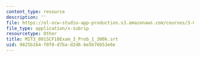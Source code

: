 ```yaml
---
content_type: resource
description: ''
file: https://ol-ocw-studio-app-production.s3.amazonaws.com/courses/3-091sc-introduction-to-solid-state-chemistry-fall-2010/9825b164f0f8d7bad2d6be5b76b53e6e_MIT3_091SCF10Exam_3_Prob_1_300k.srt
file_type: application/x-subrip
resourcetype: Other
title: MIT3_091SCF10Exam_3_Prob_1_300k.srt
uid: 9825b164-f0f8-d7ba-d2d6-be5b76b53e6e
---
```

